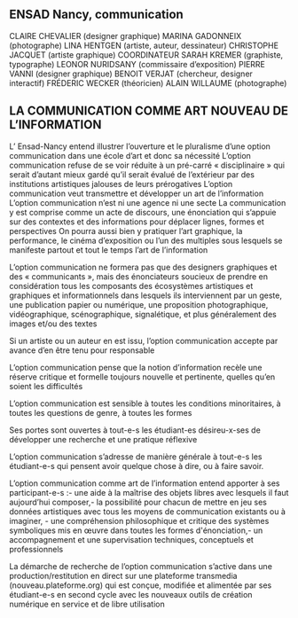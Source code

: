 ## ENSAD Nancy, communication

CLAIRE CHEVALIER (designer graphique)
MARINA GADONNEIX (photographe)
LINA HENTGEN (artiste, auteur, dessinateur)
CHRISTOPHE JACQUET (artiste graphique) COORDINATEUR
SARAH KREMER (graphiste, typographe)
LEONOR NURIDSANY (commissaire d’exposition)
PIERRE VANNI (designer graphique)
BENOIT VERJAT (chercheur, designer interactif)
FRÉDERIC WECKER (théoricien)
ALAIN WILLAUME (photographe)

## LA COMMUNICATION COMME ART NOUVEAU DE L’INFORMATION

L’ Ensad-Nancy entend illustrer l’ouverture et le pluralisme d’une option communication dans une école d’art et donc sa nécessité
  L’option communication refuse de se voir réduite à un pré-carré « disciplinaire » qui serait d’autant mieux gardé qu’il serait évalué de l’extérieur par des institutions artistiques jalouses de leurs prérogatives
  L’option communication veut transmettre et développer un art de l’information
  L’option communication n’est ni une agence ni une secte 
  La communication y est comprise comme un acte de discours, une énonciation qui s’appuie sur des contextes et des informations pour déplacer lignes, formes et perspectives
  On pourra aussi bien y pratiquer l’art graphique, la performance, le cinéma d’exposition ou l’un des multiples sous lesquels se manifeste partout et tout le temps l’art de l’information

L’option communication ne formera pas que des designers graphiques et des « communicants », mais des énonciateurs soucieux de prendre en considération tous les composants des écosystèmes artistiques et graphiques et informationnels dans lesquels ils interviennent par un geste, une publication papier ou numérique, une proposition photographique, vidéographique, scénographique, signalétique, et plus généralement des images et/ou des textes

Si un artiste ou un auteur en est issu, l’option communication accepte par avance d’en être tenu pour responsable

L’option communication pense que la notion d’information recèle une réserve critique et formelle toujours nouvelle et pertinente, quelles qu’en soient les difficultés

L’option communication est sensible à toutes les conditions minoritaires,  à toutes les questions de genre, à toutes les formes

Ses portes sont ouvertes à tout-e-s les étudiant-es désireu-x-ses de développer une recherche et une pratique réflexive

L’option communication s’adresse de manière générale à tout-e-s les étudiant-e-s qui pensent avoir quelque chose à dire, ou à faire savoir.

L’option communication comme art de l’information entend apporter à ses participant-e-s :- une aide à la maîtrise des objets libres avec lesquels il faut aujourd’hui composer,- la possibilité pour chacun de mettre en jeu ses données artistiques avec tous les moyens de communication existants ou à imaginer, - une compréhension philosophique et critique des systèmes symboliques mis en œuvre dans toutes les formes d'énonciation,- un accompagnement et une supervisation techniques, conceptuels et professionnels

La démarche de recherche de l’option communication s’active dans une production/restitution en direct sur une plateforme transmedia (nouveau.plateforme.org) qui est conçue, modifiée et alimentée par ses étudiant-e-s en second cycle avec les nouveaux outils de création numérique en service et de libre utilisation
